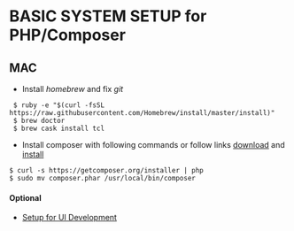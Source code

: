 # BASIC SYSTEM SETUP for PHP/Composer

## MAC

- Install *homebrew* and fix *git*
````
 $ ruby -e "$(curl -fsSL https://raw.githubusercontent.com/Homebrew/install/master/install)"
 $ brew doctor
 $ brew cask install tcl
````
- Install composer with following commands or follow links [download](https://getcomposer.org/download/) and [install](https://getcomposer.org/doc/00-intro.md#globally)
````
$ curl -s https://getcomposer.org/installer | php
$ sudo mv composer.phar /usr/local/bin/composer
````

#### Optional
 - [Setup for UI Development](../node/ENV.md)


 